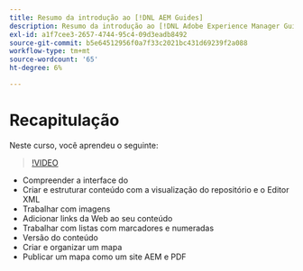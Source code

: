 ```yaml
---
title: Resumo da introdução ao [!DNL AEM Guides]
description: Resumo da introdução ao [!DNL Adobe Experience Manager Guides]
exl-id: a1f7cee3-2657-4744-95c4-09d3eadb8492
source-git-commit: b5e64512956f0a7f33c2021bc431d69239f2a088
workflow-type: tm+mt
source-wordcount: '65'
ht-degree: 6%

---
```


# Recapitulação

Neste curso, você aprendeu o seguinte:

>[!VIDEO](https://video.tv.adobe.com/v/336660?quality=12&learn=on)

- Compreender a interface do 
- Criar e estruturar conteúdo com a visualização do repositório e o Editor XML
- Trabalhar com imagens
- Adicionar links da Web ao seu conteúdo
- Trabalhar com listas com marcadores e numeradas
- Versão do conteúdo
- Criar e organizar um mapa
- Publicar um mapa como um site AEM e PDF
